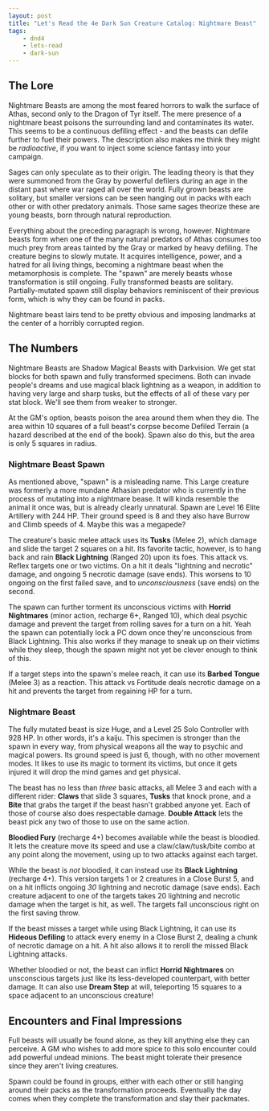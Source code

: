 ```yaml
---
layout: post
title: "Let's Read the 4e Dark Sun Creature Catalog: Nightmare Beast"
tags:
    - dnd4
    - lets-read
    - dark-sun
---
```


## The Lore

Nightmare Beasts are among the most feared horrors to walk the surface of Athas,
second only to the Dragon of Tyr itself. The mere presence of a nightmare beast
poisons the surrounding land and contaminates its water. This seems to be a
continuous defiling effect - and the beasts can defile further to fuel their
powers. The description also makes me think they might be _radioactive_, if you
want to inject some science fantasy into your campaign.

Sages can only speculate as to their origin. The leading theory is that they
were summoned from the Gray by powerful defilers during an age in the distant
past where war raged all over the world. Fully grown beasts are solitary, but
smaller versions can be seen hanging out in packs with each other or with other
predatory animals. Those same sages theorize these are young beasts, born
through natural reproduction.

Everything about the preceding paragraph is wrong, however. Nightmare beasts
form when one of the many natural predators of Athas consumes too much prey from
areas tainted by the Gray or marked by heavy defiling. The creature begins to
slowly mutate. It acquires intelligence, power, and a hatred for all living
things, becoming a nightmare beast when the metamorphosis is complete. The
"spawn" are merely beasts whose transformation is still ongoing. Fully
transformed beasts are solitary. Partially-mutated spawn still display behaviors
reminiscent of their previous form, which is why they can be found in packs.

Nightmare beast lairs tend to be pretty obvious and imposing landmarks at the
center of a horribly corrupted region.

## The Numbers

Nightmare Beasts are Shadow Magical Beasts with Darkvision. We get stat blocks
for both spawn and fully transformed specimens. Both can invade people's dreams
and use magical black lightning as a weapon, in addition to having very large
and sharp tusks, but the effects of all of these vary per stat block. We'll see
them from weaker to stronger.

At the GM's option, beasts poison the area around them when they die. The area
within 10 squares of a full beast's corpse become Defiled Terrain (a hazard
described at the end of the book). Spawn also do this, but the area is only 5
squares in radius.

### Nightmare Beast Spawn

As mentioned above, "spawn" is a misleading name. This Large creature was
formerly a more mundane Athasian predator who is currently in the process of
mutating into a nightmare bease. It will kinda resemble the animal it once was,
but is already clearly unnatural. Spawn are Level 16 Elite Artillery with 244
HP. Their ground speed is 8 and they also have Burrow and Climb speeds
of 4. Maybe this was a megapede?

The creature's basic melee attack uses its **Tusks** (Melee 2), which damage and
slide the target 2 squares on a hit. Its favorite tactic, however, is to hang
back and rain **Black Lightning** (Ranged 20) upon its foes. This attack
vs. Reflex targets one or two victims. On a hit it deals "lightning and
necrotic" damage, and ongoing 5 necrotic damage (save ends). This worsens to 10
ongoing on the first failed save, and to _unconsciousness_ (save ends) on the
second.

The spawn can further torment its unconscious victims with **Horrid Nightmares**
(minor action, recharge 6+, Ranged 10), which deal psychic damage and prevent
the target from rolling saves for a turn on a hit. Yeah the spawn can
potentially lock a PC down once they're unconscious from Black Lightning. This
also works if they manage to sneak up on their victims while they sleep, though
the spawn might not yet be clever enough to think of this.

If a target steps into the spawn's melee reach, it can use its **Barbed Tongue**
(Melee 3) as a reaction. This attack vs Fortitude deals necrotic damage on a hit
and prevents the target from regaining HP for a turn.

### Nightmare Beast

The fully mutated beast is size Huge, and a Level 25 Solo Controller with 928
HP. In other words, it's a kaiju. This specimen is stronger than the spawn in
every way, from physical weapons all the way to psychic and magical powers. Its
ground speed is just 6, though, with no other movement modes. It likes to use
its magic to torment its victims, but once it gets injured it will drop the mind
games and get physical.

The beast has no less than _three_ basic attacks, all Melee 3 and each with a
different rider: **Claws** that slide 3 squares, **Tusks** that knock prone, and
a **Bite** that grabs the target if the beast hasn't grabbed anyone yet. Each of
those of course also does respectable damage. **Double Attack** lets the beast
pick any two of those to use on the same action.

**Bloodied Fury** (recharge 4+) becomes available while the beast is
bloodied. It lets the creature move its speed and use a claw/claw/tusk/bite
combo at any point along the movement, using up to two attacks against each
target.

While the beast is _not_ bloodied, it can instead use its **Black Lightning**
(recharge 4+). This version targets 1 or 2 creatures in a Close Burst 5, and on
a hit inflicts ongoing _30_ lightning and necrotic damage (save ends). Each
creature adjacent to one of the targets takes 20 lightning and necrotic damage
when the target is hit, as well. The targets fall unconscious right on the first
saving throw.

If the beast misses a target while using Black Lightning, it can use its
**Hideous Defiling** to attack every enemy in a Close Burst 2, dealing a chunk
of necrotic damage on a hit. A hit also allows it to reroll the missed Black
Lightning attacks.

Whether bloodied or not, the beast can inflict **Horrid Nightmares** on
unsconscious targets just like its less-developed counterpart, with better
damage. It can also use **Dream Step** at will, teleporting 15 squares to a
space adjacent to an unconscious creature!

## Encounters and Final Impressions

Full beasts will usually be found alone, as they kill anything else they can
perceive. A GM who wishes to add more spice to this solo encounter could add
powerful undead minions. The beast might tolerate their presence since they
aren't living creatures.

Spawn could be found in groups, either with each other or still hanging around
their packs as the transformation proceeds. Eventually the day comes when they
complete the transformation and slay their packmates.
